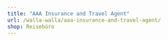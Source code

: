 ```yaml
---
title: "AAA Insurance and Travel Agent"
url: /walla-walla/aaa-insurance-and-travel-agent/
shop: Reisebüro
---
```

